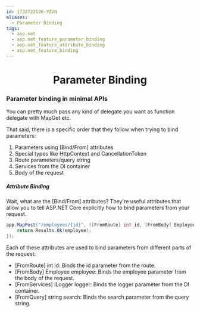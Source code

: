 ```yaml
---
id: 1732722126-YZVN
aliases:
  - Parameter Binding
tags:
  - asp.net
  - asp.net_feature_parameter_binding
  - asp.net_feature_attribute_binding
  - asp.net_feature_binding
---
```


<center>
<h1>Parameter Binding</h1>
</center>


### Parameter binding in minimal APIs
You can pretty much pass any kind of delegate you want as function delegate with MapGet etc. 

That said, there is a specific order that they follow when trying to bind parameters:

1) Parameters using [Bind/From] attributes
2) Special types like HttpContext and CancellationToken
3) Route parameters/query string
4) Services from the DI container
5) Body of the request


##### Attribute Binding
Wait, what are the [Bind/From] attributes?
They're useful attributes that allow you to tell ASP.NET Core explicitly how to bind parameters from your request.

```cs
app.MapPost("/employees/{id}", ([FromRoute] int id, [FromBody] Employee employee, [FromServices] ILogger<Program> logger, [FromQuery] string search) => {
    return Results.Ok(employee);
});
```

Each of these attributes are used to bind parameters from different parts of the request:

- [FromRoute] int id: Binds the id parameter from the route.
- [FromBody] Employee employee: Binds the employee parameter from the body of the request.
- [FromServices] ILogger<Program> logger: Binds the logger parameter from the DI container.
- [FromQuery] string search: Binds the search parameter from the query string.
